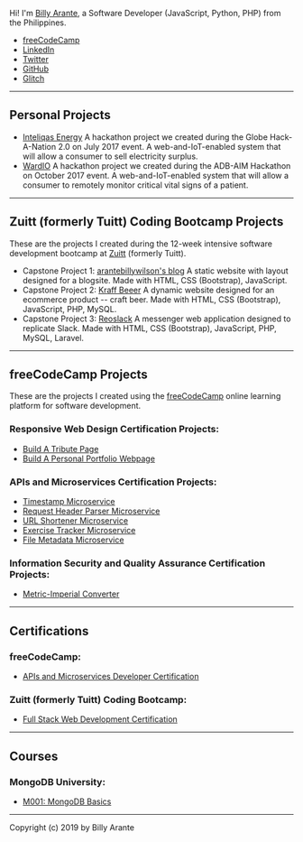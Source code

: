 Hi! I'm [Billy Arante](https://arantebw.github.io/build-a-personal-portfolio-webpage/), a Software Developer (JavaScript, Python, PHP) from the Philippines.
- [freeCodeCamp](https://www.freecodecamp.org/arantebw)
- [LinkedIn](https://www.linkedin.com/in/billyarante/)
- [Twitter](https://twitter.com/arantebw)
- [GitHub](https://github.com/arantebw)
- [Glitch](https://glitch.com/@arantebw)
---
## Personal Projects
- [Inteliqas Energy](#)
  A hackathon project we created during the Globe Hack-A-Nation 2.0 on July 2017 event. A web-and-IoT-enabled system that will allow a consumer to sell electricity surplus.
- [WardIO](#)
  A hackathon project we created during the ADB-AIM Hackathon on October 2017 event. A web-and-IoT-enabled system that will allow a consumer to remotely monitor critical vital signs of a patient.
---
## Zuitt (formerly Tuitt) Coding Bootcamp Projects
  These are the projects I created during the 12-week intensive software development bootcamp at [Zuitt](https://zuitt.co/) (formerly Tuitt).
- Capstone Project 1: [arantebillywilson's blog](#)
  A static website with layout designed for a blogsite. Made with HTML, CSS (Bootstrap), JavaScript.
- Capstone Project 2: [Kraff Beeer](#)
  A dynamic website designed for an ecommerce product -- craft beer. Made with HTML, CSS (Bootstrap), JavaScript, PHP, MySQL.
- Capstone Project 3: [Reoslack](#)
  A messenger web application designed to replicate Slack. Made with HTML, CSS (Bootstrap), JavaScript, PHP, MySQL, Laravel.
---
## freeCodeCamp Projects
  These are the projects I created using the [freeCodeCamp](https://www.freecodecamp.org/) online learning platform for software development.
### Responsive Web Design Certification Projects:
- [Build A Tribute Page](https://arantebw.github.io/build-a-tribute-page/)
- [Build A Personal Portfolio Webpage](https://arantebw.github.io/build-a-personal-portfolio-webpage/)
### APIs and Microservices Certification Projects:
- [Timestamp Microservice](https://abw-timestamp-microservice.herokuapp.com/)
- [Request Header Parser Microservice](https://abw-request-header-parser.herokuapp.com/)
- [URL Shortener Microservice](https://abw-url-shortener-microservice.herokuapp.com/)
- [Exercise Tracker Microservice](https://abw-exercise-tracker.herokuapp.com/)
- [File Metadata Microservice](https://abw-file-metadata-microservice.herokuapp.com/)
### Information Security and Quality Assurance Certification Projects:
- [Metric-Imperial Converter](https://abw-metric-imperial-converter.herokuapp.com/)
---
## Certifications
### freeCodeCamp:
- [APIs and Microservices Developer Certification](https://www.freecodecamp.org/certification/arantebw/apis-and-microservices)
### Zuitt (formerly Tuitt) Coding Bootcamp:
- [Full Stack Web Development Certification](#)
---
## Courses
### MongoDB University:
- [M001: MongoDB Basics](http://university.mongodb.com/course_completion/7e34ad85-bee8-4e82-aaca-d0769f054ab8)
---
Copyright (c) 2019 by Billy Arante
